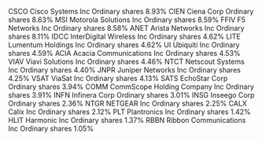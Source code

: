 CSCO
Cisco Systems Inc	Ordinary shares	8.93%
CIEN
Ciena Corp	Ordinary shares	8.63%
MSI
Motorola Solutions Inc	Ordinary shares	8.59%
FFIV
F5 Networks Inc	Ordinary shares	8.58%
ANET
Arista Networks Inc	Ordinary shares	8.11%
IDCC
InterDigital Wireless Inc	Ordinary shares	4.62%
LITE
Lumentum Holdings Inc	Ordinary shares	4.62%
UI
Ubiquiti Inc	Ordinary shares	4.59%
ACIA
Acacia Communications Inc	Ordinary shares	4.53%
VIAV
Viavi Solutions Inc	Ordinary shares	4.46%
NTCT
Netscout Systems Inc	Ordinary shares	4.40%
JNPR
Juniper Networks Inc	Ordinary shares	4.25%
VSAT
ViaSat Inc	Ordinary shares	4.13%
SATS
EchoStar Corp	Ordinary shares	3.94%
COMM
CommScope Holding Company Inc	Ordinary shares	3.91%
INFN
Infinera Corp	Ordinary shares	3.01%
INSG
Inseego Corp	Ordinary shares	2.36%
NTGR
NETGEAR Inc	Ordinary shares	2.25%
CALX
Calix Inc	Ordinary shares	2.12%
PLT
Plantronics Inc	Ordinary shares	1.42%
HLIT
Harmonic Inc	Ordinary shares	1.37%
RBBN
Ribbon Communications Inc	Ordinary shares	1.05%
